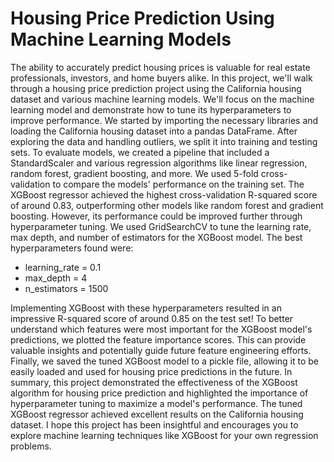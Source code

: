# Housing Price Prediction Using Machine Learning Models

The ability to accurately predict housing prices is valuable for real estate professionals, investors, and home buyers alike. 
In this project, we'll walk through a housing price prediction project using the California housing dataset and various machine learning models. We'll focus on the machine learning model and demonstrate how to tune its hyperparameters to improve performance.
We started by importing the necessary libraries and loading the California housing dataset into a pandas DataFrame. After exploring the data and handling outliers, we split it into training and testing sets.
To evaluate models, we created a pipeline that included a StandardScaler and various regression algorithms like linear regression, random forest, gradient boosting, and more. We used 5-fold cross-validation to compare the models' performance on the training set.
The XGBoost regressor achieved the highest cross-validation R-squared score of around 0.83, outperforming other models like random forest and gradient boosting. However, its performance could be improved further through hyperparameter tuning.
We used GridSearchCV to tune the learning rate, max depth, and number of estimators for the XGBoost model. 
The best hyperparameters found were:

- learning_rate = 0.1
- max_depth = 4
- n_estimators = 1500

Implementing XGBoost with these hyperparameters resulted in an impressive R-squared score of around 0.85 on the test set!
To better understand which features were most important for the XGBoost model's predictions, we plotted the feature importance scores. This can provide valuable insights and potentially guide future feature engineering efforts.
Finally, we saved the tuned XGBoost model to a pickle file, allowing it to be easily loaded and used for housing price predictions in the future.
In summary, this project demonstrated the effectiveness of the XGBoost algorithm for housing price prediction and highlighted the importance of hyperparameter tuning to maximize a model's performance. The tuned XGBoost regressor achieved excellent results on the California housing dataset.
I hope this project has been insightful and encourages you to explore machine learning techniques like XGBoost for your own regression problems. 

